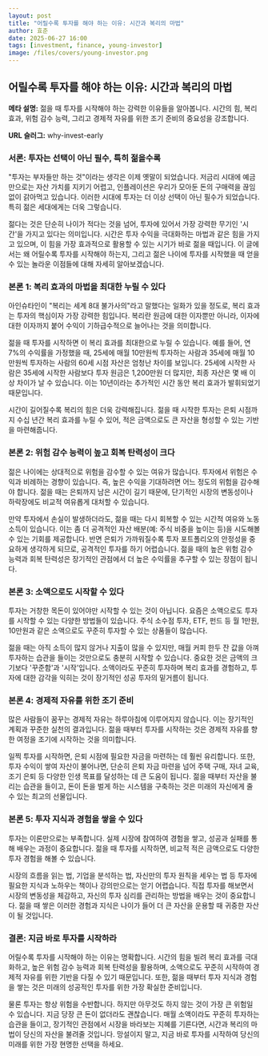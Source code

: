 ```yaml
---
layout: post
title: "어릴수록 투자를 해야 하는 이유: 시간과 복리의 마법"
author: 효준
date: 2025-06-27 16:00
tags: [investment, finance, young-investor]
image: /files/covers/young-investor.png
---
```


## 어릴수록 투자를 해야 하는 이유: 시간과 복리의 마법

**메타 설명:** 젊을 때 투자를 시작해야 하는 강력한 이유들을 알아봅니다. 시간의 힘, 복리 효과, 위험 감수 능력, 그리고 경제적 자유를 위한 조기 준비의 중요성을 강조합니다.

**URL 슬러그:** why-invest-early

### 서론: 투자는 선택이 아닌 필수, 특히 젊을수록

"투자는 부자들만 하는 것"이라는 생각은 이제 옛말이 되었습니다. 저금리 시대에 예금만으로는 자산 가치를 지키기 어렵고, 인플레이션은 우리가 모아둔 돈의 구매력을 끊임없이 갉아먹고 있습니다. 이러한 시대에 투자는 더 이상 선택이 아닌 필수가 되었습니다. 특히 젊은 세대에게는 더욱 그렇습니다.

젊다는 것은 단순히 나이가 적다는 것을 넘어, 투자에 있어서 가장 강력한 무기인 '시간'을 가지고 있다는 의미입니다. 시간은 투자 수익을 극대화하는 마법과 같은 힘을 가지고 있으며, 이 힘을 가장 효과적으로 활용할 수 있는 시기가 바로 젊을 때입니다. 이 글에서는 왜 어릴수록 투자를 시작해야 하는지, 그리고 젊은 나이에 투자를 시작했을 때 얻을 수 있는 놀라운 이점들에 대해 자세히 알아보겠습니다.

### 본론 1: 복리 효과의 마법을 최대한 누릴 수 있다

아인슈타인이 "복리는 세계 8대 불가사의"라고 말했다는 일화가 있을 정도로, 복리 효과는 투자의 핵심이자 가장 강력한 힘입니다. 복리란 원금에 대한 이자뿐만 아니라, 이자에 대한 이자까지 붙어 수익이 기하급수적으로 늘어나는 것을 의미합니다.

젊을 때 투자를 시작하면 이 복리 효과를 최대한으로 누릴 수 있습니다. 예를 들어, 연 7%의 수익률을 가정했을 때, 25세에 매월 10만원씩 투자하는 사람과 35세에 매월 10만원씩 투자하는 사람의 60세 시점 자산은 엄청난 차이를 보입니다. 25세에 시작한 사람은 35세에 시작한 사람보다 투자 원금은 1,200만원 더 많지만, 최종 자산은 몇 배 이상 차이가 날 수 있습니다. 이는 10년이라는 추가적인 시간 동안 복리 효과가 발휘되었기 때문입니다.

시간이 길어질수록 복리의 힘은 더욱 강력해집니다. 젊을 때 시작한 투자는 은퇴 시점까지 수십 년간 복리 효과를 누릴 수 있어, 적은 금액으로도 큰 자산을 형성할 수 있는 기반을 마련해줍니다.

### 본론 2: 위험 감수 능력이 높고 회복 탄력성이 크다

젊은 나이에는 상대적으로 위험을 감수할 수 있는 여유가 많습니다. 투자에서 위험은 수익과 비례하는 경향이 있습니다. 즉, 높은 수익을 기대하려면 어느 정도의 위험을 감수해야 합니다. 젊을 때는 은퇴까지 남은 시간이 길기 때문에, 단기적인 시장의 변동성이나 하락장에도 비교적 여유롭게 대처할 수 있습니다.

만약 투자에서 손실이 발생하더라도, 젊을 때는 다시 회복할 수 있는 시간적 여유와 노동 소득이 있습니다. 이는 좀 더 공격적인 자산 배분(예: 주식 비중을 높이는 등)을 시도해볼 수 있는 기회를 제공합니다. 반면 은퇴가 가까워질수록 투자 포트폴리오의 안정성을 중요하게 생각하게 되므로, 공격적인 투자를 하기 어렵습니다. 젊을 때의 높은 위험 감수 능력과 회복 탄력성은 장기적인 관점에서 더 높은 수익률을 추구할 수 있는 장점이 됩니다.

### 본론 3: 소액으로도 시작할 수 있다

투자는 거창한 목돈이 있어야만 시작할 수 있는 것이 아닙니다. 요즘은 소액으로도 투자를 시작할 수 있는 다양한 방법들이 있습니다. 주식 소수점 투자, ETF, 펀드 등 월 1만원, 10만원과 같은 소액으로도 꾸준히 투자할 수 있는 상품들이 많습니다.

젊을 때는 아직 소득이 많지 않거나 지출이 많을 수 있지만, 매월 커피 한두 잔 값을 아껴 투자하는 습관을 들이는 것만으로도 충분히 시작할 수 있습니다. 중요한 것은 금액의 크기보다 '꾸준함'과 '시작'입니다. 소액이라도 꾸준히 투자하며 복리 효과를 경험하고, 투자에 대한 감각을 익히는 것이 장기적인 성공 투자의 밑거름이 됩니다.

### 본론 4: 경제적 자유를 위한 조기 준비

많은 사람들이 꿈꾸는 경제적 자유는 하루아침에 이루어지지 않습니다. 이는 장기적인 계획과 꾸준한 실천의 결과입니다. 젊을 때부터 투자를 시작하는 것은 경제적 자유를 향한 여정을 조기에 시작하는 것을 의미합니다.

일찍 투자를 시작하면, 은퇴 시점에 필요한 자금을 마련하는 데 훨씬 유리합니다. 또한, 투자 수익이 쌓여 자산이 불어나면, 단순히 은퇴 자금 마련을 넘어 주택 구매, 자녀 교육, 조기 은퇴 등 다양한 인생 목표를 달성하는 데 큰 도움이 됩니다. 젊을 때부터 자산을 불리는 습관을 들이고, 돈이 돈을 벌게 하는 시스템을 구축하는 것은 미래의 자신에게 줄 수 있는 최고의 선물입니다.

### 본론 5: 투자 지식과 경험을 쌓을 수 있다

투자는 이론만으로는 부족합니다. 실제 시장에 참여하여 경험을 쌓고, 성공과 실패를 통해 배우는 과정이 중요합니다. 젊을 때 투자를 시작하면, 비교적 적은 금액으로도 다양한 투자 경험을 해볼 수 있습니다.

시장의 흐름을 읽는 법, 기업을 분석하는 법, 자신만의 투자 원칙을 세우는 법 등 투자에 필요한 지식과 노하우는 책이나 강의만으로는 얻기 어렵습니다. 직접 투자를 해보면서 시장의 변동성을 체감하고, 자신의 투자 심리를 관리하는 방법을 배우는 것이 중요합니다. 젊을 때 쌓은 이러한 경험과 지식은 나이가 들어 더 큰 자산을 운용할 때 귀중한 자산이 될 것입니다.

### 결론: 지금 바로 투자를 시작하라

어릴수록 투자를 시작해야 하는 이유는 명확합니다. 시간의 힘을 빌려 복리 효과를 극대화하고, 높은 위험 감수 능력과 회복 탄력성을 활용하며, 소액으로도 꾸준히 시작하여 경제적 자유를 위한 기반을 다질 수 있기 때문입니다. 또한, 젊을 때부터 투자 지식과 경험을 쌓는 것은 미래의 성공적인 투자를 위한 가장 확실한 준비입니다.

물론 투자는 항상 위험을 수반합니다. 하지만 아무것도 하지 않는 것이 가장 큰 위험일 수 있습니다. 지금 당장 큰 돈이 없더라도 괜찮습니다. 매월 소액이라도 꾸준히 투자하는 습관을 들이고, 장기적인 관점에서 시장을 바라보는 지혜를 기른다면, 시간과 복리의 마법이 당신의 자산을 불려줄 것입니다. 망설이지 말고, 지금 바로 투자를 시작하여 당신의 미래를 위한 가장 현명한 선택을 하세요.
